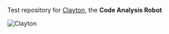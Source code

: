 Test repository for [Clayton](http://clayton.io), the **Code Analysis Robot**

![Clayton](http://www.clayton.io/static/img/clayton_320.png)